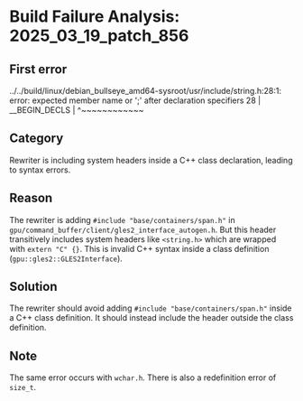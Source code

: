 # Build Failure Analysis: 2025_03_19_patch_856

## First error

../../build/linux/debian_bullseye_amd64-sysroot/usr/include/string.h:28:1: error: expected member name or ';' after declaration specifiers
   28 | __BEGIN_DECLS
      | ^~~~~~~~~~~~~

## Category
Rewriter is including system headers inside a C++ class declaration, leading to syntax errors.

## Reason
The rewriter is adding `#include "base/containers/span.h"` in `gpu/command_buffer/client/gles2_interface_autogen.h`. But this header transitively includes system headers like `<string.h>` which are wrapped with `extern "C" {}`. This is invalid C++ syntax inside a class definition (`gpu::gles2::GLES2Interface`).

## Solution
The rewriter should avoid adding `#include "base/containers/span.h"` inside a C++ class definition. It should instead include the header outside the class definition.

## Note
The same error occurs with `wchar.h`. There is also a redefinition error of `size_t`.